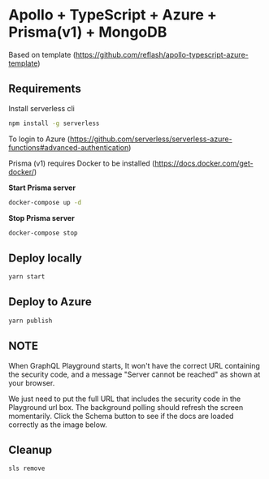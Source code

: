 # Apollo + TypeScript + Azure + Prisma(v1) + MongoDB

Based on template (https://github.com/reflash/apollo-typescript-azure-template)

## Requirements

Install serverless cli
```bash
npm install -g serverless
```

To login to Azure (https://github.com/serverless/serverless-azure-functions#advanced-authentication)

Prisma (v1) requires Docker to be installed (https://docs.docker.com/get-docker/)

**Start Prisma server**
```bash
docker-compose up -d
```

**Stop Prisma server**
```bash
docker-compose stop
```

## Deploy locally

```bash
yarn start
```

## Deploy to Azure

```bash
yarn publish
```

## NOTE

When GraphQL Playground starts, It won't have the correct URL containing the security code, and a message "Server cannot be reached" as shown at your browser.

We just need to put the full URL that includes the security code in the Playground url box. The background polling should refresh the screen momentarily. Click the Schema button to see if the docs are loaded correctly as the image below.

## Cleanup

```bash
sls remove
```

